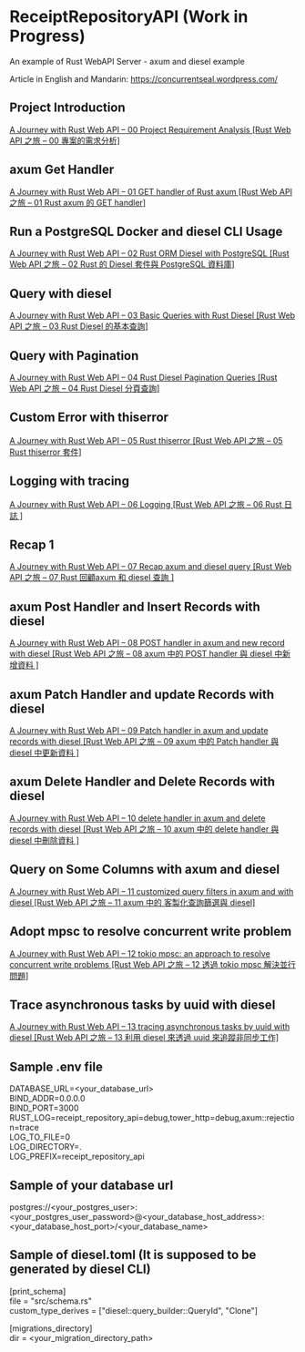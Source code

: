 # ReceiptRepositoryAPI (Work in Progress)
An example of Rust WebAPI Server - axum and diesel example

Article in English and Mandarin: https://concurrentseal.wordpress.com/

## Project Introduction
[A Journey with Rust Web API – 00 Project Requirement Analysis [Rust Web API 之旅 – 00 專案的需求分析]](https://concurrentseal.wordpress.com/2024/06/01/rust-web-api%e4%b9%8b%e6%97%85-00/)

## axum Get Handler
[A Journey with Rust Web API – 01 GET handler of Rust axum [Rust Web API 之旅 – 01 Rust axum 的 GET handler]](https://concurrentseal.wordpress.com/2024/06/10/rust-web-api%e4%b9%8b%e6%97%85-01/)

## Run a PostgreSQL Docker and diesel CLI Usage
[A Journey with Rust Web API – 02 Rust ORM Diesel with PostgreSQL [Rust Web API 之旅 – 02 Rust 的 Diesel 套件與 PostgreSQL 資料庫]](https://concurrentseal.wordpress.com/2024/06/16/a-journey-with-rust-web-api-02-rust-orm-diesel-with-postgresql-rust-web-api-%e4%b9%8b%e6%97%85-02-rust-%e7%9a%84-diesel-%e5%a5%97%e4%bb%b6%e8%88%87-postgresql-%e8%b3%87%e6%96%99%e5%ba%ab/)

## Query with diesel
[A Journey with Rust Web API – 03 Basic Queries with Rust Diesel [Rust Web API 之旅 – 03 Rust Diesel 的基本查詢]](https://concurrentseal.wordpress.com/2024/06/23/a-journey-with-rust-web-api-03-basic-queries-with-rust-diesel-rust-web-api-%e4%b9%8b%e6%97%85-03-rust-diesel-%e7%9a%84%e5%9f%ba%e6%9c%ac%e6%9f%a5%e8%a9%a2/)

## Query with Pagination
[A Journey with Rust Web API – 04 Rust Diesel Pagination Queries [Rust Web API 之旅 – 04 Rust Diesel 分頁查詢]](https://concurrentseal.wordpress.com/2024/06/30/a-journey-with-rust-web-api-04-rust-diesel-pagination-queries-rust-web-api-%e4%b9%8b%e6%97%85-04-rust-diesel-%e5%88%86%e9%a0%81%e6%9f%a5%e8%a9%a2/)

## Custom Error with thiserror
[A Journey with Rust Web API – 05 Rust thiserror [Rust Web API 之旅 – 05 Rust thiserror 套件]](https://concurrentseal.wordpress.com/2024/07/07/a-journey-with-rust-web-api-05-rust-thiserror-rust-web-api-%e4%b9%8b%e6%97%85-05-rust-thiserror-%e5%a5%97%e4%bb%b6/)

## Logging with tracing
[A Journey with Rust Web API – 06 Logging [Rust Web API 之旅 – 06 Rust 日誌 ]](https://concurrentseal.wordpress.com/2024/07/14/a-journey-with-rust-web-api-06-logging-rust-web-api-%e4%b9%8b%e6%97%85-06-rust-%e6%97%a5%e8%aa%8c/)

## Recap 1
[A Journey with Rust Web API – 07 Recap axum and diesel query [Rust Web API 之旅 – 07 Rust 回顧axum 和 diesel 查詢 ]](https://concurrentseal.wordpress.com/2024/07/21/a-journey-with-rust-web-api-07-recap-axum-and-diesel-query-rust-web-api-%e4%b9%8b%e6%97%85-07-rust-%e5%9b%9e%e9%a1%a7axum-%e5%92%8c-diesel-%e6%9f%a5%e8%a9%a2/)

## axum Post Handler and Insert Records with diesel
[A Journey with Rust Web API – 08 POST handler in axum and new record with diesel [Rust Web API 之旅 – 08 axum 中的 POST handler 與 diesel 中新增資料 ]](https://concurrentseal.wordpress.com/2024/07/28/a-journey-with-rust-web-api-08-post-handler-in-axum-and-new-record-with-diesel-rust-web-api-%e4%b9%8b%e6%97%85-08-axum-%e4%b8%ad%e7%9a%84-post-handler-%e8%88%87-diesel-%e4%b8%ad/)

## axum Patch Handler and update Records with diesel
[A Journey with Rust Web API – 09 Patch handler in axum and update records with diesel [Rust Web API 之旅 – 09 axum 中的 Patch handler 與 diesel 中更新資料 ]](https://concurrentseal.wordpress.com/2024/08/04/a-journey-with-rust-web-api-09-patch-handler-in-axum-and-update-records-with-diesel-rust-web-api-%e4%b9%8b%e6%97%85-09-axum-%e4%b8%ad%e7%9a%84-patch-handler-%e8%88%87-diesel/)

## axum Delete Handler and Delete Records with diesel
[A Journey with Rust Web API – 10 delete handler in axum and delete records with diesel [Rust Web API 之旅 – 10 axum 中的 delete handler 與 diesel 中刪除資料 ]](https://concurrentseal.wordpress.com/2024/08/12/a-journey-with-rust-web-api-10-delete-handler-in-axum-and-delete-records-with-diesel-rust-web-api-%e4%b9%8b%e6%97%85-09-axum-%e4%b8%ad%e7%9a%84-delete-handler-%e8%88%87-diesel/)

## Query on Some Columns with axum and diesel
[A Journey with Rust Web API – 11 customized query filters in axum and with diesel [Rust Web API 之旅 – 11 axum 中的 客製化查詢篩選與 diesel]](https://concurrentseal.wordpress.com/2024/08/18/a-journey-with-rust-web-api-10-customized-query-filters-in-axum-and-with-diesel-rust-web-api-%e4%b9%8b%e6%97%85-09-axum-%e4%b8%ad%e7%9a%84-%e5%ae%a2%e8%a3%bd%e5%8c%96%e6%9f%a5/)

## Adopt mpsc to resolve concurrent write problem
[A Journey with Rust Web API – 12 tokio mpsc: an approach to resolve concurrent write problems [Rust Web API 之旅 – 12 透過 tokio mpsc 解決並行問題]](https://concurrentseal.wordpress.com/2024/08/24/a-journey-with-rust-web-api-12-tokio-mpsc-an-approach-to-resolve-concurrent-problems-with-rust-web-api-%e4%b9%8b%e6%97%85-12-%e9%80%8f%e9%81%8e-tokio-mpsc-%e8%a7%a3%e6%b1%ba/)

## Trace asynchronous tasks by uuid with diesel
[A Journey with Rust Web API – 13 tracing asynchronous tasks by uuid with diesel [Rust Web API 之旅 – 13 利用 diesel 來透過 uuid 來追蹤非同步工作]](https://concurrentseal.wordpress.com/2024/08/31/a-journey-with-rust-web-api-13-tracing-asynchronous-tasks-by-uuid-with-diesel-rust-web-api-%e4%b9%8b%e6%97%85-13-%e5%88%a9%e7%94%a8-diesel-%e4%be%86%e9%80%8f%e9%81%8e-uuid/)

## Sample .env file
DATABASE_URL=<your_database_url>  
BIND_ADDR=0.0.0.0  
BIND_PORT=3000  
RUST_LOG=receipt_repository_api=debug,tower_http=debug,axum::rejection=trace  
LOG_TO_FILE=0  
LOG_DIRECTORY=.  
LOG_PREFIX=receipt_repository_api  

## Sample of your database url
postgres://<your_postgres_user>:<your_postgres_user_password>@<your_database_host_address>:<your_database_host_port>/<your_database_name>

## Sample of diesel.toml (It is supposed to be generated by diesel CLI)
[print_schema]  
file = "src/schema.rs"  
custom_type_derives = ["diesel::query_builder::QueryId", "Clone"]  

[migrations_directory]  
dir = <your_migration_directory_path>  
